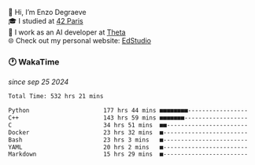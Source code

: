 👋 Hi, I’m Enzo Degraeve <br>
🎓 I studied at [42 Paris](https://42.fr/)<br>
💼 I work as an AI developer at [Theta](https://theta.mc/)<br>
🌐 Check out my personal website: [EdStudio](https://edstudio.fr/)

### 🕐 WakaTime
*since sep 25 2024*

<!--START_SECTION:waka-->

```txt
Total Time: 532 hrs 21 mins

Python                     177 hrs 44 mins ■■■■■■■■-----------------   32.21 %
C++                        143 hrs 59 mins ■■■■■■■------------------   26.09 %
C                          34 hrs 51 mins  ■■-----------------------   06.32 %
Docker                     23 hrs 32 mins  ■------------------------   04.27 %
Bash                       23 hrs 3 mins   ■------------------------   04.18 %
YAML                       20 hrs 2 mins   ■------------------------   03.63 %
Markdown                   15 hrs 29 mins  ■------------------------   02.81 %
```

<!--END_SECTION:waka-->
